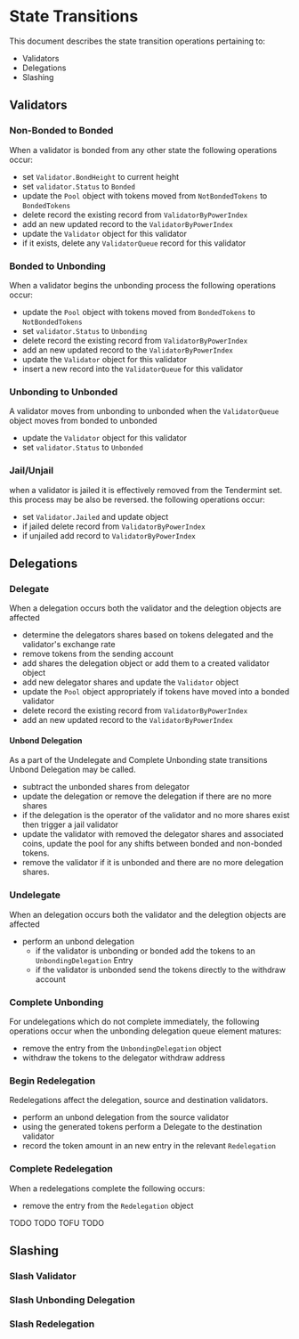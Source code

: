 # State Transitions

This document describes the state transition operations pertaining to:

 - Validators
 - Delegations
 - Slashing


## Validators

### Non-Bonded to Bonded

When a validator is bonded from any other state the following operations occur:  
 - set `Validator.BondHeight` to current height
 - set `validator.Status` to `Bonded`
 - update the `Pool` object with tokens moved from `NotBondedTokens` to `BondedTokens`
 - delete record the existing record from `ValidatorByPowerIndex`
 - add an new updated record to the `ValidatorByPowerIndex`
 - update the `Validator` object for this validator
 - if it exists, delete any `ValidatorQueue` record for this validator 

### Bonded to Unbonding
When a validator begins the unbonding process the following operations occur: 
 - update the `Pool` object with tokens moved from `BondedTokens` to `NotBondedTokens`
 - set `validator.Status` to `Unbonding`
 - delete record the existing record from `ValidatorByPowerIndex`
 - add an new updated record to the `ValidatorByPowerIndex`
 - update the `Validator` object for this validator
 - insert a new record into the `ValidatorQueue` for this validator 

### Unbonding to Unbonded
A validator moves from unbonding to unbonded when the `ValidatorQueue` object
moves from bonded to unbonded
 - update the `Validator` object for this validator
 - set `validator.Status` to `Unbonded`

### Jail/Unjail 
when a validator is jailed it is effectively removed from the Tendermint set.
this process may be also be reversed. the following operations occur:
 - set `Validator.Jailed` and update object 
 - if jailed delete record from `ValidatorByPowerIndex`
 - if unjailed add record to `ValidatorByPowerIndex`


## Delegations

### Delegate
When a delegation occurs both the validator and the delegtion objects are affected  
 - determine the delegators shares based on tokens delegated and the validator's exchange rate
 - remove tokens from the sending account 
 - add shares the delegation object or add them to a created validator object
 - add new delegator shares and update the `Validator` object
 - update the `Pool` object appropriately if tokens have moved into a bonded validator
 - delete record the existing record from `ValidatorByPowerIndex`
 - add an new updated record to the `ValidatorByPowerIndex`

#### Unbond Delegation
As a part of the Undelegate and Complete Unbonding state transitions Unbond
Delegation may be called. 
 - subtract the unbonded shares from delegator
 - update the delegation or remove the delegation if there are no more shares
 - if the delegation is the operator of the validator and no more shares exist
   then trigger a jail validator
 - update the validator with removed the delegator shares and associated coins, update
   the pool for any shifts between bonded and non-bonded tokens. 
 - remove the validator if it is unbonded and there are no more delegation shares. 

### Undelegate
When an delegation occurs both the validator and the delegtion objects are affected  
 - perform an unbond delegation 
   - if the validator is unbonding or bonded add the tokens to an
     `UnbondingDelegation` Entry
   - if the validator is unbonded send the tokens directly to the withdraw
     account

### Complete Unbonding
For undelegations which do not complete immediately, the following operations
occur when the unbonding delegation queue element matures:
 - remove the entry from the `UnbondingDelegation` object
 - withdraw the tokens to the delegator withdraw address 

### Begin Redelegation
Redelegations affect the delegation, source and destination validators. 
 - perform an unbond delegation from the source validator 
 - using the generated tokens perform a Delegate to the destination
   validator
 - record the token amount in an new entry in the relevant `Redelegation`

### Complete Redelegation
When a redelegations complete the following occurs:
 - remove the entry from the `Redelegation` object


TODO TODO TOFU TODO
## Slashing

### Slash Validator

### Slash Unbonding Delegation

### Slash Redelegation
